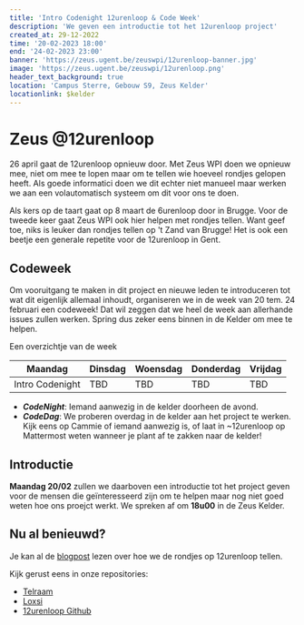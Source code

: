 ```yaml
---
title: 'Intro Codenight 12urenloop & Code Week' 
description: 'We geven een introductie tot het 12urenloop project'
created_at: 29-12-2022
time: '20-02-2023 18:00' 
end: '24-02-2023 23:00'
banner: 'https://zeus.ugent.be/zeuswpi/12urenloop-banner.jpg'
image: 'https://zeus.ugent.be/zeuswpi/12urenloop.png'
header_text_background: true 
location: 'Campus Sterre, Gebouw S9, Zeus Kelder' 
locationlink: $kelder
---
```


# Zeus @12urenloop

26 april gaat de 12urenloop opnieuw door. Met Zeus WPI doen we opnieuw mee, niet om mee te lopen maar om te tellen wie
hoeveel rondjes gelopen heeft. Als goede informatici doen we dit echter niet manueel maar werken we aan een
volautomatisch systeem om dit voor ons te doen.

Als kers op de taart gaat op 8 maart de 6urenloop door in Brugge. Voor de tweede keer gaat Zeus WPI ook hier helpen met rondjes tellen. Want geef toe, niks is leuker dan rondjes tellen op 't Zand van Brugge!
Het is ook een beetje een generale repetite voor de 12urenloop in Gent.

## Codeweek

Om vooruitgang te maken in dit project en nieuwe leden te introduceren tot wat dit eigenlijk allemaal inhoudt, organiseren we in de week van 20 tem. 24 februari een codeweek!
Dat wil zeggen dat we heel de week aan allerhande issues zullen werken. Spring dus zeker eens binnen in de Kelder om mee
te helpen.

Een overzichtje van de week

|Maandag        |Dinsdag|Woensdag|Donderdag|Vrijdag|
|---------------|-------|--------|---------|-------|
|Intro Codenight|TBD    |TBD     |TBD      |TBD    |

- _**CodeNight**_: Iemand aanwezig in de kelder doorheen de avond.
- _**CodeDag**_: We proberen overdag in de kelder aan het project te werken. Kijk eens op Cammie of iemand aanwezig is, of laat in ~12urenloop op Mattermost weten wanneer je plant af te zakken naar de kelder!

## Introductie

**Maandag 20/02** zullen we daarboven een introductie tot het project geven voor de mensen die geïnteresseerd zijn om te
helpen maar nog niet goed weten hoe ons proejct werkt. We spreken af om **18u00** in de Zeus Kelder.

## Nu al benieuwd?

Je kan al de [blogpost](https://zeus.ugent.be/blog/22-23/12urenloop/) lezen over hoe we de rondjes op 12urenloop tellen.

Kijk gerust eens in onze repositories:

- [Telraam](https://github.com/12urenloop/Telraam)
- [Loxsi](https://github.com/12urenloop/Loxsi)
- [12urenloop Github](https://github.com/12urenloop)

